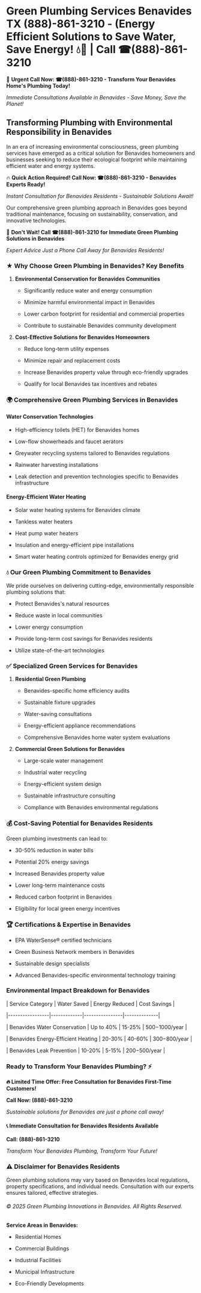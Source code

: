 # Green Plumbing Services Benavides TX (888)-861-3210 - (Energy Efficient Solutions to Save Water, Save Energy! 💧🌿 | Call ☎(888)-861-3210

🚨 **Urgent Call Now: ☎(888)-861-3210 - Transform Your Benavides Home's Plumbing Today!**
*Immediate Consultations Available in Benavides - Save Money, Save the Planet!*

## Transforming Plumbing with Environmental Responsibility in Benavides

In an era of increasing environmental consciousness, green plumbing services have emerged as a critical solution for Benavides homeowners and businesses seeking to reduce their ecological footprint while maintaining efficient water and energy systems. 

🔥 **Quick Action Required! Call Now: ☎(888)-861-3210 - Benavides Experts Ready!**
*Instant Consultation for Benavides Residents - Sustainable Solutions Await!*

Our comprehensive green plumbing approach in Benavides goes beyond traditional maintenance, focusing on sustainability, conservation, and innovative technologies.

🚨 **Don't Wait! Call ☎(888)-861-3210 for Immediate Green Plumbing Solutions in Benavides**
*Expert Advice Just a Phone Call Away for Benavides Residents!*

### ★ Why Choose Green Plumbing in Benavides? Key Benefits

1. **Environmental Conservation for Benavides Communities** 
   - Significantly reduce water and energy consumption
   - Minimize harmful environmental impact in Benavides
   - Lower carbon footprint for residential and commercial properties
   - Contribute to sustainable Benavides community development

2. **Cost-Effective Solutions for Benavides Homeowners** 
   - Reduce long-term utility expenses
   - Minimize repair and replacement costs
   - Increase Benavides property value through eco-friendly upgrades
   - Qualify for local Benavides tax incentives and rebates

### 🌍 Comprehensive Green Plumbing Services in Benavides

#### Water Conservation Technologies
- High-efficiency toilets (HET) for Benavides homes
- Low-flow showerheads and faucet aerators
- Greywater recycling systems tailored to Benavides regulations
- Rainwater harvesting installations
- Leak detection and prevention technologies specific to Benavides infrastructure

#### Energy-Efficient Water Heating
- Solar water heating systems for Benavides climate
- Tankless water heaters
- Heat pump water heaters
- Insulation and energy-efficient pipe installations
- Smart water heating controls optimized for Benavides energy grid

### 💧 Our Green Plumbing Commitment to Benavides

We pride ourselves on delivering cutting-edge, environmentally responsible plumbing solutions that:
- Protect Benavides's natural resources
- Reduce waste in local communities
- Lower energy consumption
- Provide long-term cost savings for Benavides residents
- Utilize state-of-the-art technologies

### ✅ Specialized Green Services for Benavides

1. **Residential Green Plumbing**
   - Benavides-specific home efficiency audits
   - Sustainable fixture upgrades
   - Water-saving consultations
   - Energy-efficient appliance recommendations
   - Comprehensive Benavides home water system evaluations

2. **Commercial Green Solutions for Benavides**
   - Large-scale water management
   - Industrial water recycling
   - Energy-efficient system design
   - Sustainable infrastructure consulting
   - Compliance with Benavides environmental regulations

### 💰 Cost-Saving Potential for Benavides Residents

Green plumbing investments can lead to:
- 30-50% reduction in water bills
- Potential 20% energy savings
- Increased Benavides property value
- Lower long-term maintenance costs
- Reduced carbon footprint in Benavides
- Eligibility for local green energy incentives

### 🏆 Certifications & Expertise in Benavides

- EPA WaterSense® certified technicians
- Green Business Network members in Benavides
- Sustainable design specialists
- Advanced Benavides-specific environmental technology training

### Environmental Impact Breakdown for Benavides

| Service Category | Water Saved | Energy Reduced | Cost Savings |
|-----------------|-------------|----------------|--------------|
| Benavides Water Conservation | Up to 40% | 15-25% | $500-$1000/year |
| Benavides Energy-Efficient Heating | 20-30% | 40-60% | $300-$800/year |
| Benavides Leak Prevention | 10-20% | 5-15% | $200-$500/year |

### Ready to Transform Your Benavides Plumbing? ⚡

**🔥 Limited Time Offer: Free Consultation for Benavides First-Time Customers!**

**Call Now: (888)-861-3210**
*Sustainable solutions for Benavides are just a phone call away!*

#### 📞 Immediate Consultation for Benavides Residents Available

**Call: (888)-861-3210**
*Transform Your Benavides Plumbing, Transform Your Future!*

### ⚠️ Disclaimer for Benavides Residents

Green plumbing solutions may vary based on Benavides local regulations, property specifications, and individual needs. Consultation with our experts ensures tailored, effective strategies.

###### © 2025 Green Plumbing Innovations in Benavides. All Rights Reserved.

**Service Areas in Benavides:** 
- Residential Homes
- Commercial Buildings
- Industrial Facilities
- Municipal Infrastructure
- Eco-Friendly Developments